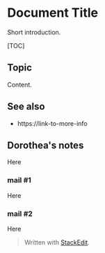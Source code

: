 
#  Document Title

Short introduction.

[TOC]

##  Topic

Content.

##  See also

* https://link-to-more-info


## Dorothea's notes

Here

### mail #1

Here

### mail #2

Here


> Written with [StackEdit](https://stackedit.io/).
<!--stackedit_data:
eyJoaXN0b3J5IjpbLTE0MDA3Mzc0NjYsLTEyNTY3NTI3NzQsLT
IwNzMzMTk5NzldfQ==
-->